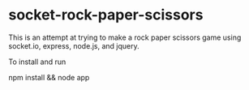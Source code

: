 socket-rock-paper-scissors
==========================

This is an attempt at trying to make a rock paper scissors game using socket.io, express, node.js, and jquery.

To install and run

npm install && node app
